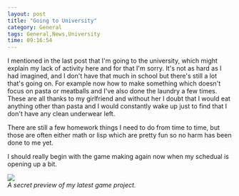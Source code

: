 ```yaml
---
layout: post
title: "Going to University"
category: General
tags: General,News,University
time: 09:16:54
---
```

I mentioned in the last post that I'm going to the university, which might explain my lack of activity here and for that I'm sorry. It's not as hard as I had imagined, and I don't have that much in school but there's still a lot that's going on. For example now how to make something which doesn't focus on pasta or meatballs and I've also done the laundry a few times. These are all thanks to my girlfriend and without her I doubt that I would eat anything other than pasta and I would constantly wake up just to find that I don't have any clean underwear left.

There are still a few homework things I need to do from time to time, but those are often either math or lisp which are pretty fun so no harm has been done to me yet.

I should really begin with the game making again now when my schedual is opening up a bit.

![](http://madeoftree.net/media/images/gents.jpg)   
*A secret preview of my latest game project.*

